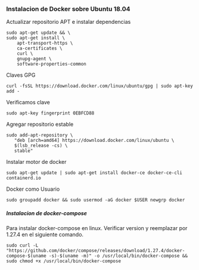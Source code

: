 ### Instalacion de Docker sobre Ubuntu 18.04
Actualizar repositorio APT e instalar dependencias
```
sudo apt-get update && \
sudo apt-get install \
    apt-transport-https \
    ca-certificates \
    curl \
    gnupg-agent \
    software-properties-common
```

Claves GPG
```
curl -fsSL https://download.docker.com/linux/ubuntu/gpg | sudo apt-key add -
```

Verificamos clave
```
sudo apt-key fingerprint 0EBFCD88
```

Agregar repositorio estable
```
sudo add-apt-repository \
   "deb [arch=amd64] https://download.docker.com/linux/ubuntu \
   $(lsb_release -cs) \
   stable"
```

Instalar motor de docker
```
sudo apt-get update | sudo apt-get install docker-ce docker-ce-cli containerd.io
```

Docker como Usuario
```
sudo groupadd docker && sudo usermod -aG docker $USER newgrp docker
```

##### Instalacion de docker-compose
Para instalar docker-compose en linux. Verificar version y reemplazar por 1.27.4 en el siguiente comando.
```
sudo curl -L "https://github.com/docker/compose/releases/download/1.27.4/docker-compose-$(uname -s)-$(uname -m)" -o /usr/local/bin/docker-compose && sudo chmod +x /usr/local/bin/docker-compose
```
